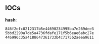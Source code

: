 
## IOCs

__hash__:

```text
846f2efc0212317b5e44690234995ba7e269dee3
5bbd2290a7de5a4736fdafe171f5b6eae6abc27e
446996c35a4188647361733b4c7175b2aeea9611
```